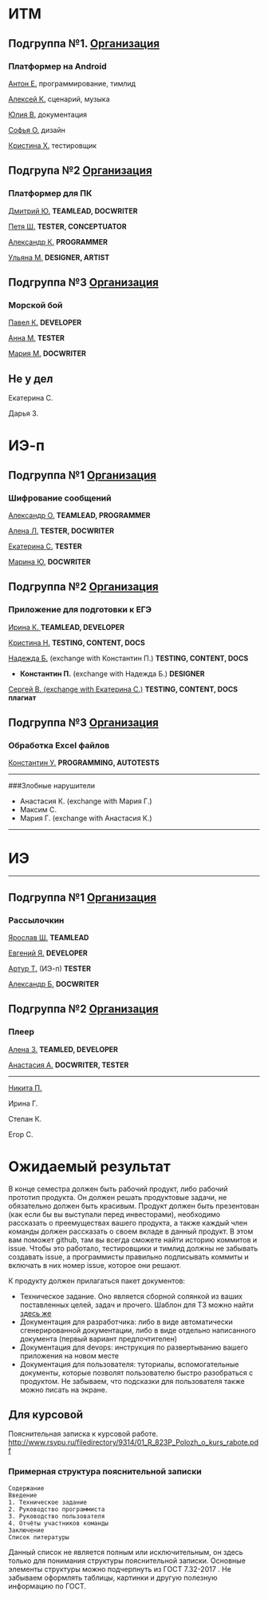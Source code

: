# ИТМ
## Подгруппа №1. [Организация](https://github.com/KazuraInteractive)
### Платформер на Android

[Антон Е.](https://github.com/KumikoKazura) программирование, тимлид

[Алексей К.](https://github.com/DIKIY2018) сценарий, музыка

[Юлия В.](https://github.com/VorobeyJ) документация

[Софья О.](https://github.com/SofyaOjegova) дизайн

[Кристина Х.](https://github.com/crystallixa) тестировщик

## Подгрупа №2 [Организация](https://github.com/SaPeUlDi/TestGameNazvanieVremennoe)
### Платформер для ПК

[Дмитрий Ю.](https://github.com/deadmoroz583/test) **TEAMLEAD, DOCWRITER**

[Петя Ш.](https://github.com/earthman10/gamedev) **TESTER, CONCEPTUATOR**

[Александр К.](https://github.com/Lofetty/ProjectPublicRep) **PROGRAMMER**

[Ульяна М.](https://github.com/SaPeUlDi/TestGameNazvanieVremennoe) **DESIGNER, ARTIST**

## Подгруппа №3 [Организация](https://github.com/PavelKunof/sea-battle)
### Морской бой

[Павел К.](https://github.com/PavelKunof) **DEVELOPER**

[Анна М.](https://github.com/MaximovaAnna) **TESTER**

[Мария М.](https://github.com/MaryaJonn) **DOCWRITER**

## Не у дел

Екатерина С.

Дарья З.


# ИЭ-п

## Подгруппа №1 [Организация](https://github.com/Killing-orchestra)
### Шифрование сообщений

[Александр О.](https://github.com/Karamax/SE) **TEAMLEAD, PROGRAMMER**

[Алена Л.](https://github.com/AlenaLotsmanova) **TESTER, DOCWRITER**

[Екатерина С.](https://github.com/EkaterinaBeresneva/resultwinner) **TESTER**

[Марина Ю.](https://github.com/yudinaMarina/) **DOCWRITER**

## Подгруппа №2 [Организация](https://github.com/MULTI-FACE/egeshka)
### Приложение для подготовки к ЕГЭ

[Ирина К. ](https://github.com/MULTI-FACE/irisha-make) **TEAMLEAD, DEVELOPER**

[Кристина Н.](https://github.com/KristinaN98) **TESTING, CONTENT, DOCS**

[Надежда Б.](https://github.com/belskaya/-) (exchange with Константин П.) **TESTING, CONTENT, DOCS**

* __Константин П.__ (exchange with Надежда Б.) **DESIGNER**

[Сергей В. (exchange with Екатерина С.)](https://github.com/Sergey323/Arithmetic-Detector) **TESTING, CONTENT, DOCS**  **плагиат**

## Подгруппа №3 [Организация](https://github.com/Course-and-Co/Excel-and-Cisharp)
### Обработка Excel файлов

[Константин У.](https://github.com/KostyaUstyancev) **PROGRAMMING, AUTOTESTS**

----

###Злобные нарушители
* Анастасия К.  (exchange with Мария Г.)
* Максим С.
* Мария Г. (exchange with Анастасия К.)


----

# ИЭ

----

## Подгруппа №1 [Организация](https://github.com/catran97/Spam)
### Рассылочкин

[Ярослав Ш.](https://github.com/ykfgod/Pycharm) **TEAMLEAD**

[Евгений Я.](https://github.com/EYagudin) **DEVELOPER**

[Артур Т.](https://github.com/catran97) (ИЭ-п) **TESTER**

[Александр Б.](https://github.com/sasha4713) **DOCWRITER**



## Подгруппа №2 [Организация](https://github.com/zuevaaa/KP)
### Плеер

[Алена З.](https://github.com/zuevaaa) **TEAMLED, DEVELOPER**

[Анастасия А.](https://github.com/NastyIE401/2) **DOCWRITER, TESTER**

---

[Никита П.](https://github.com/Deathmatchh)

Ирина Г.

Степан К.

Егор С.



# Ожидаемый результат

В конце семестра должен быть рабочий продукт, либо рабочий прототип продукта. Он должен решать продуктовые задачи, не обязательно должен быть красивым. Продукт должен быть презентован (как если бы вы выступали перед инвесторами), необходимо рассказать о преемуществах вашего продукта, а также каждый член команды должен рассказать о своем вкладе в данный продукт. В этом вам поможет github, там вы всегда сможете найти историю коммитов и issue. Чтобы это работало, тестировщики и тимлид должны не забывать создавать issue, а программисты правильно подписывать коммиты и включать в них номер issue, которое они решают.

К продукту должен прилагаться пакет документов:
* Техническое задание. Оно является сборной солянкой из ваших поставленных целей, задач и прочего. Шаблон для ТЗ можно найти [здесь же](./TechDoc.MD)
* Документация для разработчика: либо в виде автоматически сгенерированной документации, либо в виде отдельно написанного документа (первый вариант предпочтителен)
* Документация для devops: инструкция по развертыванию вашего приложения на новом месте
* Документация для пользователя: туториалы, вспомогательные документы, которые позволят пользователю быстро разобраться с продуктом. Не забываем, что подсказки для пользователя также можно писать на экране.

## Для курсовой
Пояснительная записка к курсовой работе.
http://www.rsvpu.ru/filedirectory/9314/01_R_823P_Polozh_o_kurs_rabote.pdf



### Примерная структура пояснительной записки
```
Содержание
Введение
1. Техническое задание
2. Руководство программиста
3. Руководство пользователя
4. Отчёты участников команды
Заключение
Список литературы
```
Данный список не является полным или исключительным, он здесь только для понимания структуры пояснительной записки. Основные элементы структуры можно подчерпнуть из ГОСТ 7.32-2017 . Не забываем оформлять таблицы, картинки и другую полезную информацию по ГОСТ.
